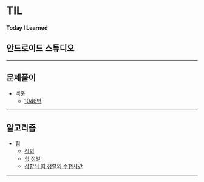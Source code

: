 # TIL
#### Today I Learned



## 안드로이드 스튜디오


---

## 문제풀이
* 백준
  + [1046번](./back_jun/1046.md)
---

## 알고리즘
* 힙
  + [정의](./algorithm/heap.md)
  + [힙 정렬](./algorithm/heapSort.md)
  + [상향식 힙 정렬의 수행시간](./algorithm/상향식.md)
---
